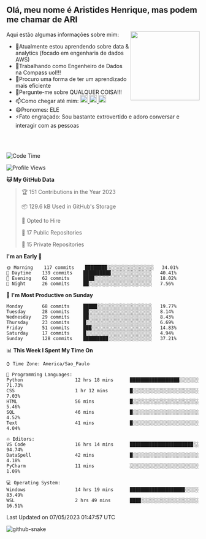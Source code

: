 ## Olá, meu nome é Aristides Henrique, mas podem me chamar de ARI

<div >
Aqui estão algumas informações sobre mim:<img align="right" height="180em" src="https://user-images.githubusercontent.com/97318481/177042589-45d62122-82a9-4a32-b3a7-87b322825b2f.png">
</div>

- 🌱Atualmente estou aprendendo sobre data & analytics (focado em engenharia de dados AWS)
- 👯Trabalhando como Engenheiro de Dados na Compass uol!!!
- 🤔Procuro uma forma de ter um aprendizado mais eficiente
- 💬Pergunte-me sobre QUALQUER COISA!!!
- 📫Como chegar até mim:
  <a href="https://www.instagram.com/aryhenry/" target="_blank">
  <img src="https://img.shields.io/badge/-Instagram-%23E4405F?style=for-the-badge&logo=instagram&logoColor=black" height="20px">
  </a>
  <a href="https://www.linkedin.com/in/aristides-henrique/" target="_blank">
  <img src="https://img.shields.io/badge/-LinkedIn-%230077B5?style=for-the-badge&logo=linkedin&logoColor=black" height="20px">
  </a> 
  <a href="mailto:arihenriqueuna@gmail.com">
  <img src="https://img.shields.io/badge/-Gmail-%23333?style=for-the-badge&logo=gmail&logoColor=white" height="20px">
  </a>
- 😄Pronomes: ELE
- ⚡Fato engraçado: Sou bastante extrovertido e adoro conversar e interagir com as pessoas
<br/>
<br/>


<!--START_SECTION:waka-->
![Code Time](http://img.shields.io/badge/Code%20Time-691%20hrs%2024%20mins-blue)

![Profile Views](http://img.shields.io/badge/Profile%20Views-22-blue)

**🐱 My GitHub Data** 

> 🏆 151 Contributions in the Year 2023
 > 
> 📦 129.6 kB Used in GitHub's Storage 
 > 
> 💼 Opted to Hire
 > 
> 📜 17 Public Repositories 
 > 
> 🔑 15 Private Repositories  
 > 
**I'm an Early 🐤** 

```text
🌞 Morning    117 commits    ████████░░░░░░░░░░░░░░░░░   34.01% 
🌇 Daytime    139 commits    ██████████░░░░░░░░░░░░░░░   40.41% 
🌃 Evening    62 commits     ████░░░░░░░░░░░░░░░░░░░░░   18.02% 
🌙 Night      26 commits     ██░░░░░░░░░░░░░░░░░░░░░░░   7.56%

```
📅 **I'm Most Productive on Sunday** 

```text
Monday       68 commits     █████░░░░░░░░░░░░░░░░░░░░   19.77% 
Tuesday      28 commits     ██░░░░░░░░░░░░░░░░░░░░░░░   8.14% 
Wednesday    29 commits     ██░░░░░░░░░░░░░░░░░░░░░░░   8.43% 
Thursday     23 commits     █░░░░░░░░░░░░░░░░░░░░░░░░   6.69% 
Friday       51 commits     ███░░░░░░░░░░░░░░░░░░░░░░   14.83% 
Saturday     17 commits     █░░░░░░░░░░░░░░░░░░░░░░░░   4.94% 
Sunday       128 commits    █████████░░░░░░░░░░░░░░░░   37.21%

```


📊 **This Week I Spent My Time On** 

```text
⌚︎ Time Zone: America/Sao_Paulo

💬 Programming Languages: 
Python                   12 hrs 18 mins      ██████████████████░░░░░░░   71.73% 
CSS                      1 hr 12 mins        █░░░░░░░░░░░░░░░░░░░░░░░░   7.03% 
HTML                     56 mins             █░░░░░░░░░░░░░░░░░░░░░░░░   5.46% 
SQL                      46 mins             █░░░░░░░░░░░░░░░░░░░░░░░░   4.52% 
Text                     41 mins             █░░░░░░░░░░░░░░░░░░░░░░░░   4.04%

🔥 Editors: 
VS Code                  16 hrs 14 mins      ███████████████████████░░   94.74% 
DataSpell                42 mins             █░░░░░░░░░░░░░░░░░░░░░░░░   4.18% 
PyCharm                  11 mins             ░░░░░░░░░░░░░░░░░░░░░░░░░   1.09%

💻 Operating System: 
Windows                  14 hrs 19 mins      ████████████████████░░░░░   83.49% 
WSL                      2 hrs 49 mins       ████░░░░░░░░░░░░░░░░░░░░░   16.51%

```


 Last Updated on 07/05/2023 01:47:57 UTC
<!--END_SECTION:waka-->

<img alt="github-snake" src="https://github.com/AriHenrique/AriHenrique/blob/output/github-contribution-grid-snake-dark.svg" />

